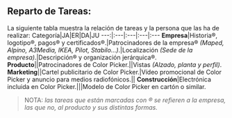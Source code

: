 ## Reparto de Tareas:
La siguiente tabla muestra la relación de tareas y la persona que las ha de realizar:
Categoría|JA|ER|DA|JU
---:|:---|:---|:---|:---
**Empresa**|Historia®, logotipo®, pagos® y certificados®.|Patrocinadores de la empresa® *(Maped, Alpino, A3Media, IKEA, Pilot, Stabilo...)*.|Localización *(Sede de la empresa)*.|Descripción® y organización jerárquica®.
**Producto**||Patrocinadores de Color Picker.||Vistas *(Alzado, planta y perfil)*.
**Marketing**||Cartel publicitario de Color Picker.|Vídeo promocional de Color Picker y anuncio para medios radiofónicos.||
**Construcción**|Electrónica incluida en Color Picker.|||Modelo de Color Picker en cartón o similar.

> NOTA: *las tareas que están marcadas con ® se refieren a la empresa, las que no, al producto y sus distintas formas.*